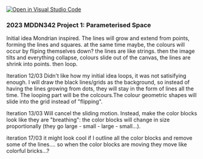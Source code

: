 [![Open in Visual Studio Code](https://classroom.github.com/assets/open-in-vscode-c66648af7eb3fe8bc4f294546bfd86ef473780cde1dea487d3c4ff354943c9ae.svg)](https://classroom.github.com/online_ide?assignment_repo_id=10300737&assignment_repo_type=AssignmentRepo)
### 2023 MDDN342 Project 1: Parameterised Space

Initial idea
Mondrian inspired. The lines will grow and extend from points, forming the lines and squares. at the same time maybe, the colours will occur by fliping themselves down? the lines are like strings. then the image tilts and everything collapse, colours slide out of the canvas, the lines are shrink into points. then loop.

Iteration 12/03
Didn't like how my initial idea loops, it was not satisifying enough. 
I will draw the black lines/grids as the background, so instead of having the lines growing from dots, they will stay in the form of lines all the time. The looping part will be the colcours.The colour geometric shapes will slide into the grid instead of "flipping". 

Iteration 13/03
Will cancel the sliding motion. Instead, make the color blocks look like they are "breathing": the color blocks will change in size proportionally (they go large - small - large - small...). 

iteration 17/03
it might look cool if I outline all the color blocks and remove some of the lines.... so when the color blocks are moving they move like colorful bricks...?